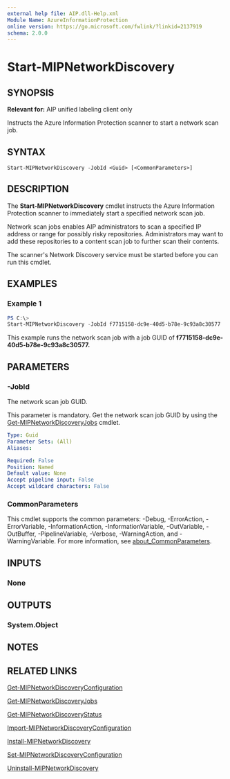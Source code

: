 ```yaml
---
external help file: AIP.dll-Help.xml
Module Name: AzureInformationProtection
online version: https://go.microsoft.com/fwlink/?linkid=2137919
schema: 2.0.0
---
```


# Start-MIPNetworkDiscovery

## SYNOPSIS
**Relevant for:** AIP unified labeling client only

Instructs the Azure Information Protection scanner to start a network scan job.

## SYNTAX

```
Start-MIPNetworkDiscovery -JobId <Guid> [<CommonParameters>]
```

## DESCRIPTION
The **Start-MIPNetworkDiscovery** cmdlet instructs the Azure Information Protection scanner to immediately start a specified network scan job. 

Network scan jobs enables AIP administrators to scan a specified IP address or range for possibly risky repositories. Administrators may want to add these repositories to a content scan job to further scan their contents.

The scanner's Network Discovery service must be started before you can run this cmdlet.

## EXAMPLES

### Example 1
```powershell
PS C:\> 
Start-MIPNetworkDiscovery -JobId f7715158-dc9e-40d5-b78e-9c93a8c30577
```
This example runs the network scan job with a job GUID of **f7715158-dc9e-40d5-b78e-9c93a8c30577.** 

## PARAMETERS

### -JobId
The network scan job GUID. 

This parameter is mandatory. Get the network scan job GUID by using the [Get-MIPNetworkDiscoveryJobs](Get-MIPNetworkDiscoveryJobs.md) cmdlet.

```yaml
Type: Guid
Parameter Sets: (All)
Aliases:

Required: False
Position: Named
Default value: None
Accept pipeline input: False
Accept wildcard characters: False
```

### CommonParameters
This cmdlet supports the common parameters: -Debug, -ErrorAction, -ErrorVariable, -InformationAction, -InformationVariable, -OutVariable, -OutBuffer, -PipelineVariable, -Verbose, -WarningAction, and -WarningVariable. For more information, see [about_CommonParameters](/powershell/module/microsoft.powershell.core/about/about_commonparameters).

## INPUTS

### None

## OUTPUTS

### System.Object
## NOTES

## RELATED LINKS
[Get-MIPNetworkDiscoveryConfiguration](Get-MIPNetworkDiscoveryConfiguration.md)

[Get-MIPNetworkDiscoveryJobs](Get-MIPNetworkDiscoveryJobs.md)

[Get-MIPNetworkDiscoveryStatus](Get-MIPNetworkDiscoveryStatus.md)

[Import-MIPNetworkDiscoveryConfiguration](Import-MIPNetworkDiscoveryConfiguration.md)

[Install-MIPNetworkDiscovery](Install-MIPNetworkDiscovery.md)

[Set-MIPNetworkDiscoveryConfiguration](Set-MIPNetworkDiscoveryConfiguration.md)

[Uninstall-MIPNetworkDiscovery](Uninstall-MIPNetworkDiscovery.md)